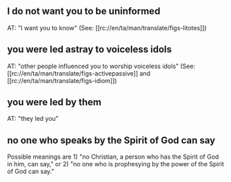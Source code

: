 ## I do not want you to be  uninformed ##

AT: "I want you to know" (See: [[rc://en/ta/man/translate/figs-litotes]])

## you were led astray to voiceless idols ##

AT: "other people influenced you to worship voiceless idols" (See: [[rc://en/ta/man/translate/figs-activepassive]] and [[rc://en/ta/man/translate/figs-idiom]])

## you were led by them ##

AT: "they led you"

## no one who speaks by the Spirit of God can say ##

Possible meanings are 1) "no Christian, a person who has the Spirit of God in him, can say," or 2) "no one who is prophesying by the power of the Spirit of God can say."